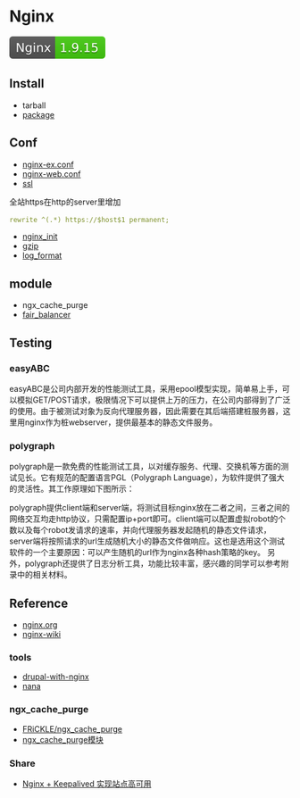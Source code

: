 # Nginx

[![nginx](../../svg/Nginx-1.9.15-brightgreen.svg)]()


## Install

- tarball
- [package](http://nginx.org/en/linux_packages.html#stable)

## Conf

- [nginx-ex.conf](conf/nginx-ex.conf)
- [nginx-web.conf](conf/nginx-web.conf)
- [ssl](conf/ssl.conf)

全站https在http的server里增加
```yaml
rewrite ^(.*) https://$host$1 permanent;
```

- [nginx_init](conf/nginx_init.sh)
- [gzip](conf/gzip.txt)
- [log_format](conf/log_format.conf)


## module

- ngx_cache_purge
- [fair_balancer](https://www.nginx.com/resources/wiki/modules/fair_balancer/)

## Testing

### easyABC
easyABC是公司内部开发的性能测试工具，采用epool模型实现，简单易上手，可以模拟GET/POST请求，极限情况下可以提供上万的压力，在公司内部得到了广泛的使用。由于被测试对象为反向代理服务器，因此需要在其后端搭建桩服务器，这里用nginx作为桩webserver，提供最基本的静态文件服务。

### polygraph
polygraph是一款免费的性能测试工具，以对缓存服务、代理、交换机等方面的测试见长。它有规范的配置语言PGL（Polygraph Language），为软件提供了强大的灵活性。其工作原理如下图所示：

polygraph提供client端和server端，将测试目标nginx放在二者之间，三者之间的网络交互均走http协议，只需配置ip+port即可。client端可以配置虚拟robot的个数以及每个robot发请求的速率，并向代理服务器发起随机的静态文件请求，server端将按照请求的url生成随机大小的静态文件做响应。这也是选用这个测试软件的一个主要原因：可以产生随机的url作为nginx各种hash策略的key。
另外，polygraph还提供了日志分析工具，功能比较丰富，感兴趣的同学可以参考附录中的相关材料。



## Reference

- [nginx.org](http://nginx.org/)
- [nginx-wiki](https://www.nginx.com/resources/wiki/)

### tools

- [drupal-with-nginx](https://github.com/perusio/drupal-with-nginx)
- [nana](https://github.com/aqingsao/nana)

### ngx_cache_purge

- [FRiCKLE/ngx_cache_purge](https://github.com/FRiCKLE/ngx_cache_purge)
- [ngx_cache_purge模块](https://www.aliyun.com/zixun/content/3_12_518236.html)

### Share

- [Nginx + Keepalived 实现站点高可用](https://mp.weixin.qq.com/s/ygECvoz0qi-wj9vtCjkJPw)